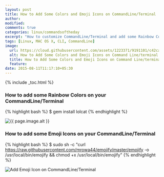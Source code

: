 ```yaml
---
layout: post
title: How to Add Some Colors and Emoji Icons on CommandLine/Terminal
author:
modified:
comments: true
categories: linux/commandsoftheday
excerpt: "How to customize CommandLine/Terminal and add some Rainbow Colors and Emoji icons on that."
tags: [Linux, MAC OS X, CLI, CommandLine]
image:
  url: https://cloud.githubusercontent.com/assets/1223371/9191101/c42caec4-401a-11e5-8444-77f2b7ca8c59.png
  alt: How to Add Some Colors and Emoji Icons on Command Line/terminal
  title: How to Add Some Colors and Emoji Icons on Command Line/terminal
  feature:
date: 2015-08-11T11:17:10+05:30
---
```


{% include _toc.html %}

### How to add some Rainbow Colors on your CommandLine/Terminal

{% highlight bash %}
$ gem install lolcat
{% endhighlight %}

<img src="{{ page.image.url }}" alt="{{ page.image.alt }}" title="{{ page.image.title }}">

### How to add some Emoji Icons on your CommandLine/Terminal

{% highlight bash %}
$ sudo sh -c "curl https://raw.githubusercontent.com/mrowa44/emojify/master/emojify -o /usr/local/bin/emojify && chmod +x /usr/local/bin/emojify"
{% endhighlight %}

<img alt="Add Emoji Icon on CommandLine/Terminal" src="https://raw.githubusercontent.com/mrowa44/emojify/master/img/after.png">
